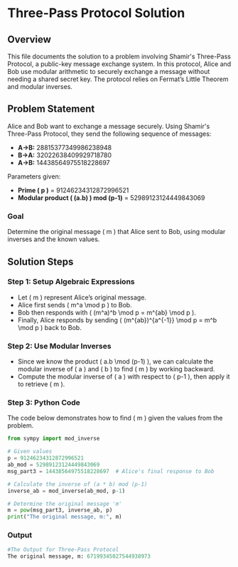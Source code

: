 # Three-Pass Protocol Solution

## Overview
This file documents the solution to a problem involving Shamir's Three-Pass Protocol, a public-key message exchange system. In this protocol, Alice and Bob use modular arithmetic to securely exchange a message without needing a shared secret key. The protocol relies on Fermat’s Little Theorem and modular inverses.

## Problem Statement
Alice and Bob want to exchange a message securely. Using Shamir's Three-Pass Protocol, they send the following sequence of messages:
- **A->B:** 28815377349986238948
- **B->A:** 32022638409929718780
- **A->B:** 14438564975518228697

Parameters given:
- **Prime \( p \)** = 91246234312872996521
- **Modular product \( (a.b) \) mod (p-1)** = 52989123124449843069

### Goal
Determine the original message \( m \) that Alice sent to Bob, using modular inverses and the known values.

## Solution Steps

### Step 1: Setup Algebraic Expressions
   - Let \( m \) represent Alice’s original message.
   - Alice first sends \( m^a \mod p \) to Bob.
   - Bob then responds with \( (m^a)^b \mod p = m^{ab} \mod p \).
   - Finally, Alice responds by sending \( (m^{ab})^{a^{-1}} \mod p = m^b \mod p \) back to Bob.

### Step 2: Use Modular Inverses
   - Since we know the product \( a.b \mod (p-1) \), we can calculate the modular inverse of \( a \) and \( b \) to find \( m \) by working backward.
   - Compute the modular inverse of \( a \) with respect to \( p-1 \), then apply it to retrieve \( m \).

### Step 3: Python Code
The code below demonstrates how to find \( m \) given the values from the problem.

```python
from sympy import mod_inverse

# Given values
p = 91246234312872996521
ab_mod = 52989123124449843069
msg_part3 = 14438564975518228697  # Alice's final response to Bob

# Calculate the inverse of (a * b) mod (p-1)
inverse_ab = mod_inverse(ab_mod, p-1)

# Determine the original message 'm'
m = pow(msg_part3, inverse_ab, p)
print("The original message, m:", m)

```

### Output
```python
#The Output for Three-Pass Protocol
The original message, m: 67199345027544938973
